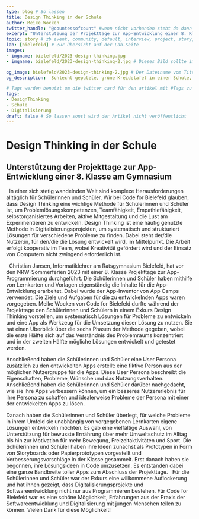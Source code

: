 ```yaml
---
type: blog # So lassen
title: Design Thinking in der Schule
author: Meike Wocken
twitter_handle: "@countessofcount" #wenn nicht vorhanden steht da dann @codeforde
excerpt: "Unterstützung der Projekttage zur App-Entwicklung einer 8. Klasse am Gymnasium mit einem Exkurs zu Design Thinking."
topic: story # zb event, community, default, interview, project, story, toolbox
lab: [bielefeld] # Zur Übersicht auf der Lab-Seite
images:
- imgname: bielefeld/2023-design-thinking.jpg
- imgname: bielefeld/2023-design-thinking-2.jpg # Dieses Bild sollte im Verzeichnis static/blog existieren

og_image: bielefeld/2023-design-thinking-2.jpg # Der Dateiname vom Titelbild das kann das selbe sein wie unter images und sollte auch unter static/blog liegen
og_description:  Schlecht geputzte, grüne Kreidetafel in einer Schule, auf der bunte, handschriftlich notierte Moderationskarten zu den Phasen des Design Thinkings kleben. 

# Tags werden benutzt um die twitter card für den artikel mit #Tags zu versorgen und um in Suchmaschinen gefunden zu werden
tags:
- DesignThinking
- Schule
- Digitalisierung
draft: false # So lassen sonst wird der Artikel nicht veröffentlicht
---
```


# Design Thinking in der Schule
## Unterstützung der Projekttage zur App-Entwicklung einer 8. Klasse am Gymnasium
 
In einer sich stetig wandelnden Welt sind komplexe Herausforderungen alltäglich für Schülerinnen und Schüler. Wir bei Code for Bielefeld glauben, dass Design Thinking eine wichtige Methode für Schülerinnen und Schüler ist, um Problemlösungskompetenzen, Teamfähigkeit, Empathiefähigkeit, selbstorganisiertes Arbeiten, aktive Mitgestaltung und die Lust am Experimentieren zu entwickeln. Design Thinking ist eine häufig genutzte Methode in Digitalisierungsprojekten, um systematisch und strukturiert Lösungen für verschiedene Probleme zu finden. Dabei steht der/die Nutzer:in, für den/die die Lösung entwickelt wird, im Mittelpunkt. Die Arbeit erfolgt kooperativ im Team, wobei Kreativität gefördert wird und der Einsatz von Computern nicht zwingend erforderlich ist.

 
Christian Jansen, Informatiklehrer am Ratsgymnasium Bielefeld, hat vor den NRW-Sommerferien 2023 mit einer 8. Klasse Projekttage zur App-Programmierung durchgeführt. Die Schülerinnen und Schüler haben mithilfe von Lernkarten und Vorlagen eigenständig die Inhalte für die App-Entwicklung erarbeitet. Dabei wurde der App-Inventor von App Camps verwendet. Die Ziele und Aufgaben für die zu entwickelnden Apps waren vorgegeben. Meike Wocken von Code for Bielefeld durfte während der Projekttage den Schülerinnen und Schülern in einem Exkurs Design Thinking vorstellen, um systematisch Lösungen für Probleme zu entwickeln und eine App als Werkzeug für die Umsetzung dieser Lösung zu nutzen. Sie hat einen Überblick über die sechs Phasen der Methode gegeben, wobei die erste Hälfte sich auf das Verständnis des Problemraums konzentriert und in der zweiten Hälfte mögliche Lösungen entwickelt und getestet werden.

 
Anschließend haben die Schülerinnen und Schüler eine User Persona zusätzlich zu den entwickelten Apps erstellt: eine fiktive Person aus der möglichen Nutzergruppe für die Apps. Diese User Persona beschreibt die Eigenschaften, Probleme, Wünsche und das Nutzungsverhalten. Anschließend haben die Schülerinnen und Schüler darüber nachgedacht, wie sie ihre Apps verbessern können, um ein besseres Nutzererlebnis für ihre Persona zu schaffen und idealerweise Probleme der Persona mit einer der entwickelten Apps zu lösen.

 
Danach haben die Schülerinnen und Schüler überlegt, für welche Probleme in ihrem Umfeld sie unabhängig von vorgegebenen Lernkarten eigene Lösungen entwickeln möchten. Es gab eine vielfältige Auswahl, von Unterstützung für bewusste Ernährung über mehr Umweltschutz im Alltag bis hin zur Motivation für mehr Bewegung, Freizeitaktivitäten und Sport. Die Schülerinnen und Schüler haben ihre Ideen zunächst als Prototypen in Form von Storyboards oder Papierprototypen vorgestellt und Verbesserungsvorschläge in der Klasse gesammelt. Erst danach haben sie begonnen, ihre Lösungsideen in Code umzusetzen. Es entstanden dabei eine ganze Bandbreite toller Apps zum Abschluss der Projekttage. 
 
Für die Schülerinnen und Schüler war der Exkurs eine willkommene Auflockerung und hat ihnen gezeigt, dass Digitalisierungsprojekte und Softwareentwicklung nicht nur aus Programmieren bestehen. Für Code for Bielefeld war es eine schöne Möglichkeit, Erfahrungen aus der Praxis der Softwareentwicklung und Digitalisierung mit jungen Menschen teilen zu können. Vielen Dank für diese Möglichkeit! 
